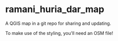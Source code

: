 # ramani_huria_dar_map

A QGIS map in a git repo for sharing and updating. 

To make use of the styling, you'll need an OSM file!